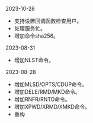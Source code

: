 2023-10-26
  * 支持设置回调函数检查用户。
  * 处理服务忙。
  * 增加命令sha256。

2023-08-31
  * 增加NLST命令。

2023-08-28
  * 增加MLSD/OPTS/CDUP命令。
  * 增加DELE/RMD/MKD命令。
  * 增加RNFR/RNTO命令。
  * 增加XPWD/XRMD/XMKD命令。
  * 重构
